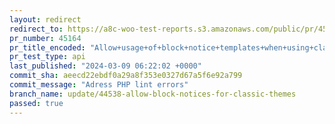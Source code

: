 ```yaml
---
layout: redirect
redirect_to: https://a8c-woo-test-reports.s3.amazonaws.com/public/pr/45164/api/index.html
pr_number: 45164
pr_title_encoded: "Allow+usage+of+block+notice+templates+when+using+classic+themes"
pr_test_type: api
last_published: "2024-03-09 06:22:02 +0000"
commit_sha: aeecd22ebdf0a29a8f353e0327d67a5f6e92a799
commit_message: "Adress PHP lint errors"
branch_name: update/44538-allow-block-notices-for-classic-themes
passed: true
---
```

